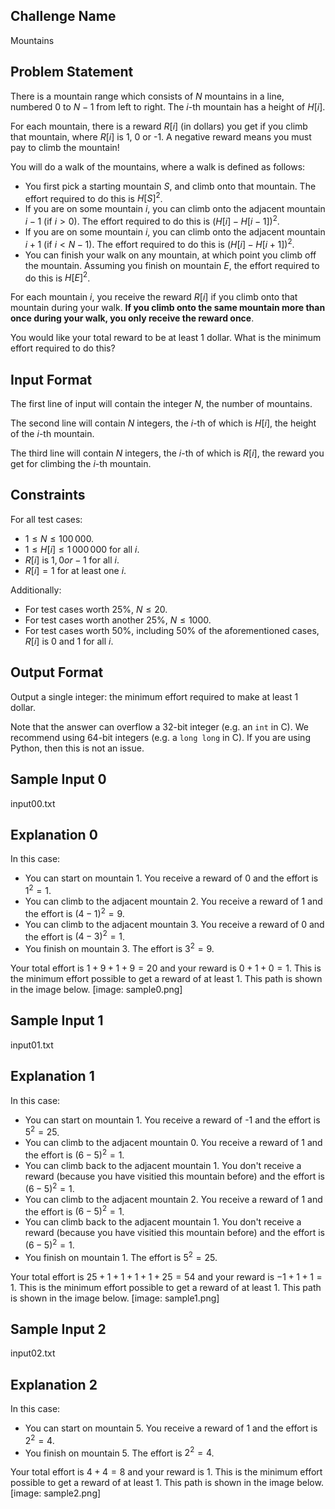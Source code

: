 ## Challenge Name

Mountains

## Problem Statement

There is a mountain range which consists of $N$ mountains in a line, numbered 0 to $N-1$ from left to right. 
The $i$-th mountain has a height of $H[i]$.

For each mountain, there is a reward $R[i]$ (in dollars) you get if you climb that mountain, where $R[i]$ is 1, 0 or -1. 
A negative reward means you must pay to climb the mountain!

You will do a walk of the mountains, where a walk is defined as follows:

- You first pick a starting mountain $S$, and climb onto that mountain. The effort required to do this is $H[S]^2$.
- If you are on some mountain $i$, you can climb onto the adjacent mountain $i-1$ (if $i > 0$). The effort required to do this is $(H[i]-H[i-1])^2$.
- If you are on some mountain $i$, you can climb onto the adjacent mountain $i+1$ (if $i < N-1$). The effort required to do this is $(H[i]-H[i+1])^2$.
- You can finish your walk on any mountain, at which point you climb off the mountain. Assuming you finish on mountain $E$, the effort required to do this is $H[E]^2$.

For each mountain $i$, you receive the reward $R[i]$ if you climb onto that mountain during your walk. **If you climb onto the same mountain more than once during your walk, you only receive the reward once**.

You would like your total reward to be at least 1 dollar. 
What is the minimum effort required to do this?

## Input Format

The first line of input will contain the integer $N$, the number of mountains.

The second line will contain $N$ integers, the $i$-th of which is $H[i]$, the height of the $i$-th mountain.

The third line will contain $N$ integers, the $i$-th of which is $R[i]$, the reward you get for climbing the $i$-th mountain.

## Constraints

For all test cases:

- $1 \le N \le 100\,000$.
- $1 \le H[i] \le 1\,000\,000$ for all $i$.
- $R[i]$ is $1, 0 or -1$ for all $i$.
- $R[i] = 1$ for at least one $i$.

Additionally:

- For test cases worth 25%, $N \le 20$.
- For test cases worth another 25%, $N \le 1000$.
- For test cases worth 50%, including 50% of the aforementioned cases, $R[i]$ is 0 and 1 for all $i$.

## Output Format

Output a single integer: the minimum effort required to make at least 1 dollar.

Note that the answer can overflow a 32-bit integer (e.g. an `int` in C).
We recommend using 64-bit integers (e.g. a `long long` in C).
If you are using Python, then this is not an issue.

## Sample Input 0

input00.txt

## Explanation 0

In this case:

- You can start on mountain 1. You receive a reward of 0 and the effort is $1^2 = 1$.
- You can climb to the adjacent mountain 2. You receive a reward of 1 and the effort is $(4-1)^2 = 9$.
- You can climb to the adjacent mountain 3. You receive a reward of 0 and the effort is $(4-3)^2 = 1$.
- You finish on mountain 3. The effort is $3^2 = 9$.

Your total effort is $1+9+1+9 = 20$ and your reward is $0+1+0 = 1$. This is the minimum effort possible to get a reward of at least 1.
This path is shown in the image below.
[image: sample0.png]

## Sample Input 1

input01.txt

## Explanation 1

In this case:

- You can start on mountain 1. You receive a reward of -1 and the effort is $5^2 = 25$.
- You can climb to the adjacent mountain 0. You receive a reward of 1 and the effort is $(6-5)^2 = 1$.
- You can climb back to the adjacent mountain 1. You don't receive a reward (because you have visitied this mountain before) and the effort is $(6-5)^2 = 1$.
- You can climb to the adjacent mountain 2. You receive a reward of 1 and the effort is $(6-5)^2 = 1$.
- You can climb back to the adjacent mountain 1. You don't receive a reward (because you have visitied this mountain before) and the effort is $(6-5)^2 = 1$.
- You finish on mountain 1. The effort is $5^2 = 25$.

Your total effort is $25+1+1+1+1+25 = 54$ and your reward is $-1+1+1 = 1$. This is the minimum effort possible to get a reward of at least 1.
This path is shown in the image below.
[image: sample1.png]

## Sample Input 2

input02.txt

## Explanation 2

In this case:

- You can start on mountain 5. You receive a reward of 1 and the effort is $2^2 = 4$.
- You finish on mountain 5. The effort is $2^2 = 4$.

Your total effort is $4+4 = 8$ and your reward is $1$. This is the minimum effort possible to get a reward of at least 1.
This path is shown in the image below.
[image: sample2.png]


